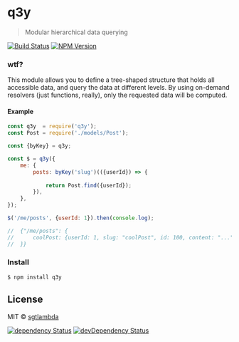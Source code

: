 # q3y

> Modular hierarchical data querying

[![Build Status][travis-image]][travis-url]
[![NPM Version][npm-image]][npm-url]

### wtf?

This module allows you to define a tree-shaped structure that holds all accessible data,
and query the data at different levels. By using on-demand resolvers (just functions, really),
only the requested data will be computed.

#### Example

```js
const q3y  = require('q3y');
const Post = require('./models/Post');

const {byKey} = q3y;

const $ = q3y({
    me: {
        posts: byKey('slug')(({userId}) => {
            
            return Post.find({userId});
        }),
    },
});

$('/me/posts', {userId: 1}).then(console.log);

//  {"/me/posts": {
//      coolPost: {userId: 1, slug: "coolPost", id: 100, content: "..."}
//  }}

```

### Install

```bash
$ npm install q3y
```

## License

MIT © [sgtlambda](http://github.com/sgtlambda)

[![dependency Status][david-image]][david-url]
[![devDependency Status][david-dev-image]][david-dev-url]

[travis-image]: https://img.shields.io/travis/launchdeckio/q3y.svg?style=flat-square
[travis-url]: https://travis-ci.org/launchdeckio/q3y

[david-image]: https://img.shields.io/david/launchdeckio/q3y.svg?style=flat-square
[david-url]: https://david-dm.org/launchdeckio/q3y

[david-dev-image]: https://img.shields.io/david/dev/launchdeckio/q3y.svg?style=flat-square
[david-dev-url]: https://david-dm.org/launchdeckio/q3y#info=devDependencies

[npm-image]: https://img.shields.io/npm/v/q3y.svg?style=flat-square
[npm-url]: https://www.npmjs.com/package/q3y